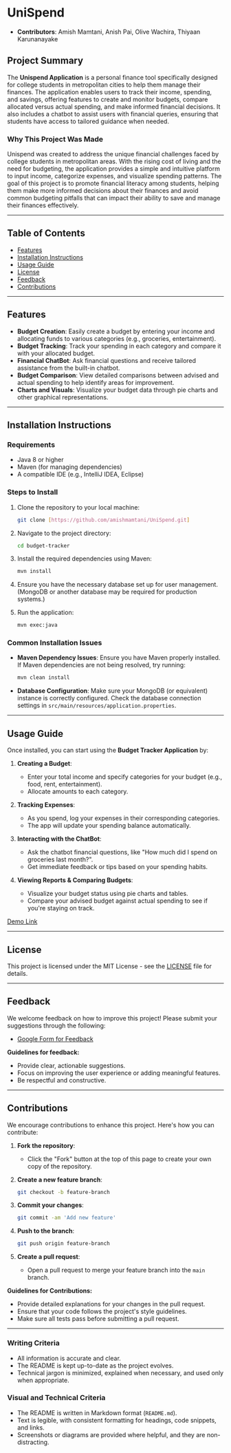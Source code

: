 # **UniSpend**

- **Contributors**: Amish Mamtani, Anish Pai, Olive Wachira, Thiyaan Karunanayake

## **Project Summary**

The **Unispend Application** is a personal finance tool specifically designed for college students in metropolitan cities to help them manage their finances. The application enables users to track their income, spending, and savings, offering features to create and monitor budgets, compare allocated versus actual spending, and make informed financial decisions. It also includes a chatbot to assist users with financial queries, ensuring that students have access to tailored guidance when needed.

### **Why This Project Was Made**

Unispend was created to address the unique financial challenges faced by college students in metropolitan areas. With the rising cost of living and the need for budgeting, the application provides a simple and intuitive platform to input income, categorize expenses, and visualize spending patterns. The goal of this project is to promote financial literacy among students, helping them make more informed decisions about their finances and avoid common budgeting pitfalls that can impact their ability to save and manage their finances effectively. 

---

## **Table of Contents**
- [Features](#features)
- [Installation Instructions](#installation-instructions)
- [Usage Guide](#usage-guide)
- [License](#license)
- [Feedback](#feedback)
- [Contributions](#contributions)

---

## **Features**
- **Budget Creation**: Easily create a budget by entering your income and allocating funds to various categories (e.g., groceries, entertainment).
- **Budget Tracking**: Track your spending in each category and compare it with your allocated budget.
- **Financial ChatBot**: Ask financial questions and receive tailored assistance from the built-in chatbot.
- **Budget Comparison**: View detailed comparisons between advised and actual spending to help identify areas for improvement.
- **Charts and Visuals**: Visualize your budget data through pie charts and other graphical representations.

---

## **Installation Instructions**

### **Requirements**
- Java 8 or higher
- Maven (for managing dependencies)
- A compatible IDE (e.g., IntelliJ IDEA, Eclipse)

### **Steps to Install**
1. Clone the repository to your local machine:
   ```bash
   git clone [https://github.com/amishmamtani/UniSpend.git]
   ```
   
2. Navigate to the project directory:
   ```bash
   cd budget-tracker
   ```

3. Install the required dependencies using Maven:
   ```bash
   mvn install
   ```

4. Ensure you have the necessary database set up for user management. (MongoDB or another database may be required for production systems.)

5. Run the application:
   ```bash
   mvn exec:java
   ```

### **Common Installation Issues**
- **Maven Dependency Issues**: Ensure you have Maven properly installed. If Maven dependencies are not being resolved, try running:
   ```bash
   mvn clean install
   ```
- **Database Configuration**: Make sure your MongoDB (or equivalent) instance is correctly configured. Check the database connection settings in `src/main/resources/application.properties`.

---

## **Usage Guide**

Once installed, you can start using the **Budget Tracker Application** by:

1. **Creating a Budget**: 
   - Enter your total income and specify categories for your budget (e.g., food, rent, entertainment).
   - Allocate amounts to each category.
   
2. **Tracking Expenses**: 
   - As you spend, log your expenses in their corresponding categories.
   - The app will update your spending balance automatically.
     
3. **Interacting with the ChatBot**:
   - Ask the chatbot financial questions, like "How much did I spend on groceries last month?".
   - Get immediate feedback or tips based on your spending habits.
   
4. **Viewing Reports & Comparing Budgets**:
   - Visualize your budget status using pie charts and tables.
   - Compare your advised budget against actual spending to see if you're staying on track.

[Demo Link](https://youtu.be/qnrSGQBbxUA?si=5ekODc0yMadBnsS1)

---

## **License**

This project is licensed under the MIT License - see the [LICENSE](LICENSE) file for details.

---

## **Feedback**

We welcome feedback on how to improve this project! Please submit your suggestions through the following:

- [Google Form for Feedback](https://forms.gle/cDZdLdukmJysYHoq9)

**Guidelines for feedback:**
- Provide clear, actionable suggestions.
- Focus on improving the user experience or adding meaningful features.
- Be respectful and constructive.

---

## **Contributions**

We encourage contributions to enhance this project. Here's how you can contribute:

1. **Fork the repository**:
   - Click the "Fork" button at the top of this page to create your own copy of the repository.

2. **Create a new feature branch**:
   ```bash
   git checkout -b feature-branch
   ```

3. **Commit your changes**:
   ```bash
   git commit -am 'Add new feature'
   ```

4. **Push to the branch**:
   ```bash
   git push origin feature-branch
   ```

5. **Create a pull request**:
   - Open a pull request to merge your feature branch into the `main` branch.

**Guidelines for Contributions:**
- Provide detailed explanations for your changes in the pull request.
- Ensure that your code follows the project's style guidelines.
- Make sure all tests pass before submitting a pull request.

---

### **Writing Criteria**
- All information is accurate and clear.
- The README is kept up-to-date as the project evolves.
- Technical jargon is minimized, explained when necessary, and used only when appropriate.

### **Visual and Technical Criteria**
- The README is written in Markdown format (`README.md`).
- Text is legible, with consistent formatting for headings, code snippets, and links.
- Screenshots or diagrams are provided where helpful, and they are non-distracting.
